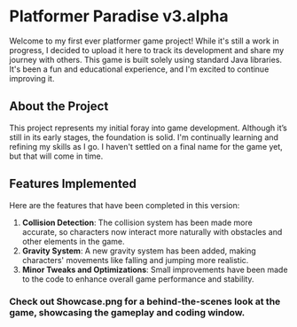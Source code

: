 # Platformer Paradise v3.alpha

Welcome to my first ever platformer game project! While it's still a work in progress, I decided to upload it here to track its development and share my journey with others. This game is built solely using standard Java libraries. It's been a fun and educational experience, and I'm excited to continue improving it.

## About the Project
This project represents my initial foray into game development. Although it’s still in its early stages, the foundation is solid. I'm continually learning and refining my skills as I go. I haven't settled on a final name for the game yet, but that will come in time.

## Features Implemented

Here are the features that have been completed in this version:

1. **Collision Detection**: The collision system has been made more accurate, so characters now interact more naturally with obstacles and other elements in the game.
2. **Gravity System**: A new gravity system has been added, making characters' movements like falling and jumping more realistic.
3. **Minor Tweaks and Optimizations**: Small improvements have been made to the code to enhance overall game performance and stability.

### Check out Showcase.png for a behind-the-scenes look at the game, showcasing the gameplay and coding window.
